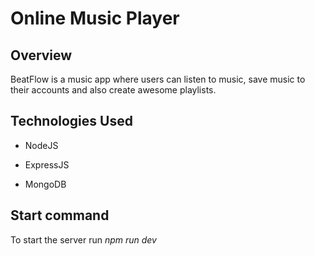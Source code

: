 # Online Music Player

## Overview

BeatFlow is a music app where users can listen to music, save music to their accounts and also create awesome playlists.

## Technologies Used

- NodeJS

- ExpressJS

- MongoDB

## Start command

To start the server run _npm run dev_

